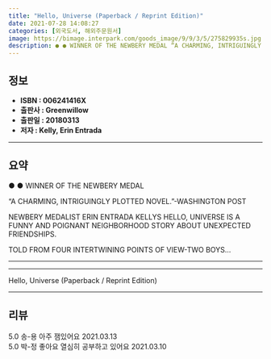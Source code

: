 ```yaml
---
title: "Hello, Universe (Paperback / Reprint Edition)"
date: 2021-07-28 14:08:27
categories: [외국도서, 해외주문원서]
image: https://bimage.interpark.com/goods_image/9/9/3/5/275829935s.jpg
description: ● ● WINNER OF THE NEWBERY MEDAL “A CHARMING, INTRIGUINGLY PLOTTED NOVEL.”-WASHINGTON POST NEWBERY MEDALIST ERIN ENTRADA KELLYS HELLO, UNIVERSE IS A FUNNY AN
---
```


## **정보**

- **ISBN : 006241416X**
- **출판사 : Greenwillow**
- **출판일 : 20180313**
- **저자 : Kelly, Erin Entrada**

------



## **요약**

●  ●  WINNER OF THE NEWBERY MEDAL

“A CHARMING, INTRIGUINGLY PLOTTED NOVEL.”-WASHINGTON POST

NEWBERY MEDALIST ERIN ENTRADA KELLYS HELLO, UNIVERSE IS A FUNNY AND POIGNANT NEIGHBORHOOD STORY ABOUT UNEXPECTED FRIENDSHIPS.

TOLD FROM FOUR INTERTWINING POINTS OF VIEW-TWO BOYS... 

------



------


Hello, Universe (Paperback / Reprint Edition) 

------


## **리뷰** 

5.0 송-용 아주 잼있어요  2021.03.13 <br/>5.0 박-정 좋아요 열심히 공부하고 있어요  2021.03.10 <br/>